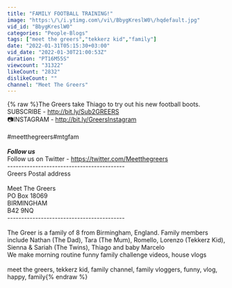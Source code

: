 ```yaml
---
title: "FAMILY FOOTBALL TRAINING!"
image: "https:\/\/i.ytimg.com\/vi\/BbygKreslW0\/hqdefault.jpg"
vid_id: "BbygKreslW0"
categories: "People-Blogs"
tags: ["meet the greers","tekkerz kid","family"]
date: "2022-01-31T05:15:30+03:00"
vid_date: "2022-01-30T21:00:53Z"
duration: "PT16M55S"
viewcount: "31322"
likeCount: "2832"
dislikeCount: ""
channel: "Meet The Greers"
---
```

{% raw %}The Greers take Thiago to try out his new football boots. <br />SUBSCRIBE - <a rel="nofollow" target="blank" href="http://bit.ly/Sub2GREERS​​​​">http://bit.ly/Sub2GREERS​​​​</a>  <br />📷INSTAGRAM - <a rel="nofollow" target="blank" href="http://bit.ly/GreersInstagram​​​​">http://bit.ly/GreersInstagram​​​​</a><br /><br />#meetthegreers​​​​ #mtgfam​​​​ <br /><br />*****Follow us*****<br />Follow us on Twitter - <a rel="nofollow" target="blank" href="https://twitter.com/Meetthegreers​​​​">https://twitter.com/Meetthegreers​​​​</a><br />------------------------------------------<br />Greers Postal address <br /><br />Meet The Greers<br />PO Box 18069<br />BIRMINGHAM <br />B42 9NQ<br />------------------------------------------<br /><br />The Greer is a family of 8 from Birmingham, England. Family members include Nathan (The Dad), Tara (The Mum), Romello, Lorenzo (Tekkerz Kid), Sienna &amp; Sariah (The Twins), Thiago and baby Marcelo <br />We make  morning routine funny family challenge videos, house vlogs<br /><br />meet the greers, tekkerz kid, family channel, family vloggers, funny, vlog, happy, family{% endraw %}
